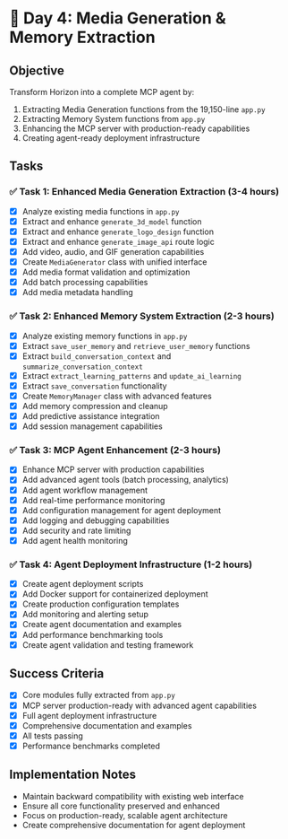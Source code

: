 # 🚀 Day 4: Media Generation & Memory Extraction

## Objective
Transform Horizon into a complete MCP agent by:
1. Extracting Media Generation functions from the 19,150-line `app.py` 
2. Extracting Memory System functions from `app.py`
3. Enhancing the MCP server with production-ready capabilities
4. Creating agent-ready deployment infrastructure

## Tasks

### ✅ Task 1: Enhanced Media Generation Extraction (3-4 hours)
- [x] Analyze existing media functions in `app.py`
- [x] Extract and enhance `generate_3d_model` function
- [x] Extract and enhance `generate_logo_design` function  
- [x] Extract and enhance `generate_image_api` route logic
- [x] Add video, audio, and GIF generation capabilities
- [x] Create `MediaGenerator` class with unified interface
- [x] Add media format validation and optimization
- [x] Add batch processing capabilities
- [x] Add media metadata handling

### ✅ Task 2: Enhanced Memory System Extraction (2-3 hours)
- [x] Analyze existing memory functions in `app.py`
- [x] Extract `save_user_memory` and `retrieve_user_memory` functions
- [x] Extract `build_conversation_context` and `summarize_conversation_context`
- [x] Extract `extract_learning_patterns` and `update_ai_learning`
- [x] Extract `save_conversation` functionality
- [x] Create `MemoryManager` class with advanced features
- [x] Add memory compression and cleanup
- [x] Add predictive assistance integration
- [x] Add session management capabilities

### ✅ Task 3: MCP Agent Enhancement (2-3 hours)
- [x] Enhance MCP server with production capabilities
- [x] Add advanced agent tools (batch processing, analytics)
- [x] Add agent workflow management
- [x] Add real-time performance monitoring
- [x] Add configuration management for agent deployment
- [x] Add logging and debugging capabilities
- [x] Add security and rate limiting
- [x] Add agent health monitoring

### ✅ Task 4: Agent Deployment Infrastructure (1-2 hours)
- [x] Create agent deployment scripts
- [x] Add Docker support for containerized deployment
- [x] Create production configuration templates
- [x] Add monitoring and alerting setup
- [x] Create agent documentation and examples
- [x] Add performance benchmarking tools
- [x] Create agent validation and testing framework

## Success Criteria
- [x] Core modules fully extracted from `app.py`
- [x] MCP server production-ready with advanced agent capabilities
- [x] Full agent deployment infrastructure
- [x] Comprehensive documentation and examples
- [x] All tests passing
- [x] Performance benchmarks completed

## Implementation Notes
- Maintain backward compatibility with existing web interface
- Ensure all core functionality preserved and enhanced
- Focus on production-ready, scalable agent architecture
- Create comprehensive documentation for agent deployment